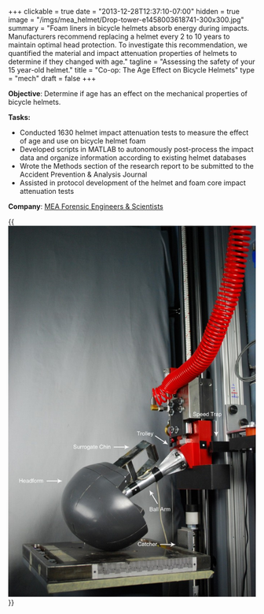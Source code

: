 +++
clickable = true
date = "2013-12-28T12:37:10-07:00"
hidden = true
image = "/imgs/mea_helmet/Drop-tower-e1458003618741-300x300.jpg"
summary = "Foam liners in bicycle helmets absorb energy during impacts. Manufacturers recommend replacing a helmet every 2 to 10 years to maintain optimal head protection. To investigate this recommendation, we quantified the material and impact attenuation properties of helmets to determine if they changed with age."
tagline = "Assessing the safety of your 15 year-old helmet."
title = "Co-op: The Age Effect on Bicycle Helmets"
type = "mech"
draft = false
+++

<p><strong>Objective</strong>: Determine if age has an effect on the mechanical properties of bicycle helmets.</p>

<p><strong>Tasks:</strong></p>
<ul>
	<li>Conducted 1630 helmet impact attenuation tests to measure the effect of age and use on bicycle helmet foam</li>
	<li>Developed scripts in MATLAB to autonomously post-process the impact data and organize information according to existing helmet databases</li>
	<li>Wrote the Methods section of the research report to be submitted to the Accident Prevention &amp; Analysis Journal</li>
	<li>Assisted in protocol development of the helmet and foam core impact attenuation tests</li>
</ul>

<p><strong>Company</strong>: <a href="http://www.meaforensic.com/" target="_blank">MEA Forensic Engineers &amp; Scientists</a></p>

{{<img caption="Annotated diagram of the helmet drop tower."
src="/imgs/mea_helmet/Drop-Tower-annotated-685x1024.jpg" >}}